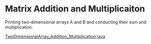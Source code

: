 # Matrix Addition and Multiplicaiton
Printing two-dimensional arrays A and B and conducting their sum and  multiplication.

[TwoDimensionalArray_Addition_Multiplication.java](2D_Array_Matrix_Addition_and_Multiplication/src/TwoDimensionalArray_Addition_Multiplication.java)

